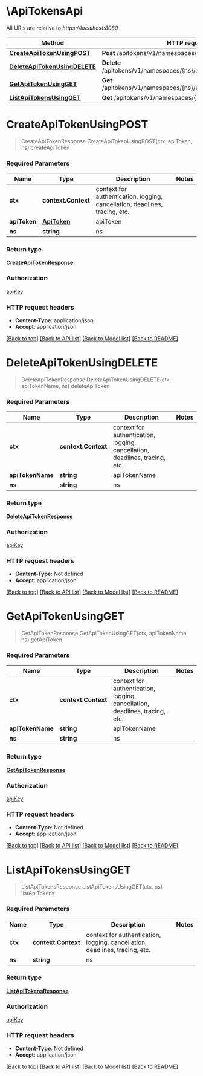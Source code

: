 # \ApiTokensApi

All URIs are relative to *https://localhost:8080*

Method | HTTP request | Description
------------- | ------------- | -------------
[**CreateApiTokenUsingPOST**](ApiTokensApi.md#CreateApiTokenUsingPOST) | **Post** /apitokens/v1/namespaces/{ns}/apitokens | createApiToken
[**DeleteApiTokenUsingDELETE**](ApiTokensApi.md#DeleteApiTokenUsingDELETE) | **Delete** /apitokens/v1/namespaces/{ns}/apitokens/{apiTokenName} | deleteApiToken
[**GetApiTokenUsingGET**](ApiTokensApi.md#GetApiTokenUsingGET) | **Get** /apitokens/v1/namespaces/{ns}/apitokens/{apiTokenName} | getApiToken
[**ListApiTokensUsingGET**](ApiTokensApi.md#ListApiTokensUsingGET) | **Get** /apitokens/v1/namespaces/{ns}/apitokens | listApiTokens


# **CreateApiTokenUsingPOST**
> CreateApiTokenResponse CreateApiTokenUsingPOST(ctx, apiToken, ns)
createApiToken

### Required Parameters

Name | Type | Description  | Notes
------------- | ------------- | ------------- | -------------
 **ctx** | **context.Context** | context for authentication, logging, cancellation, deadlines, tracing, etc.
  **apiToken** | [**ApiToken**](ApiToken.md)| apiToken | 
  **ns** | **string**| ns | 

### Return type

[**CreateApiTokenResponse**](CreateApiTokenResponse.md)

### Authorization

[apiKey](../README.md#apiKey)

### HTTP request headers

 - **Content-Type**: application/json
 - **Accept**: application/json

[[Back to top]](#) [[Back to API list]](../README.md#documentation-for-api-endpoints) [[Back to Model list]](../README.md#documentation-for-models) [[Back to README]](../README.md)

# **DeleteApiTokenUsingDELETE**
> DeleteApiTokenResponse DeleteApiTokenUsingDELETE(ctx, apiTokenName, ns)
deleteApiToken

### Required Parameters

Name | Type | Description  | Notes
------------- | ------------- | ------------- | -------------
 **ctx** | **context.Context** | context for authentication, logging, cancellation, deadlines, tracing, etc.
  **apiTokenName** | **string**| apiTokenName | 
  **ns** | **string**| ns | 

### Return type

[**DeleteApiTokenResponse**](DeleteApiTokenResponse.md)

### Authorization

[apiKey](../README.md#apiKey)

### HTTP request headers

 - **Content-Type**: Not defined
 - **Accept**: application/json

[[Back to top]](#) [[Back to API list]](../README.md#documentation-for-api-endpoints) [[Back to Model list]](../README.md#documentation-for-models) [[Back to README]](../README.md)

# **GetApiTokenUsingGET**
> GetApiTokenResponse GetApiTokenUsingGET(ctx, apiTokenName, ns)
getApiToken

### Required Parameters

Name | Type | Description  | Notes
------------- | ------------- | ------------- | -------------
 **ctx** | **context.Context** | context for authentication, logging, cancellation, deadlines, tracing, etc.
  **apiTokenName** | **string**| apiTokenName | 
  **ns** | **string**| ns | 

### Return type

[**GetApiTokenResponse**](GetApiTokenResponse.md)

### Authorization

[apiKey](../README.md#apiKey)

### HTTP request headers

 - **Content-Type**: Not defined
 - **Accept**: application/json

[[Back to top]](#) [[Back to API list]](../README.md#documentation-for-api-endpoints) [[Back to Model list]](../README.md#documentation-for-models) [[Back to README]](../README.md)

# **ListApiTokensUsingGET**
> ListApiTokensResponse ListApiTokensUsingGET(ctx, ns)
listApiTokens

### Required Parameters

Name | Type | Description  | Notes
------------- | ------------- | ------------- | -------------
 **ctx** | **context.Context** | context for authentication, logging, cancellation, deadlines, tracing, etc.
  **ns** | **string**| ns | 

### Return type

[**ListApiTokensResponse**](ListApiTokensResponse.md)

### Authorization

[apiKey](../README.md#apiKey)

### HTTP request headers

 - **Content-Type**: Not defined
 - **Accept**: application/json

[[Back to top]](#) [[Back to API list]](../README.md#documentation-for-api-endpoints) [[Back to Model list]](../README.md#documentation-for-models) [[Back to README]](../README.md)

